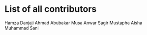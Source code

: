 # List of all contributors

Hamza Danjaji
Ahmad Abubakar Musa
Anwar Sagir Mustapha
Aisha Muhammad Sani
